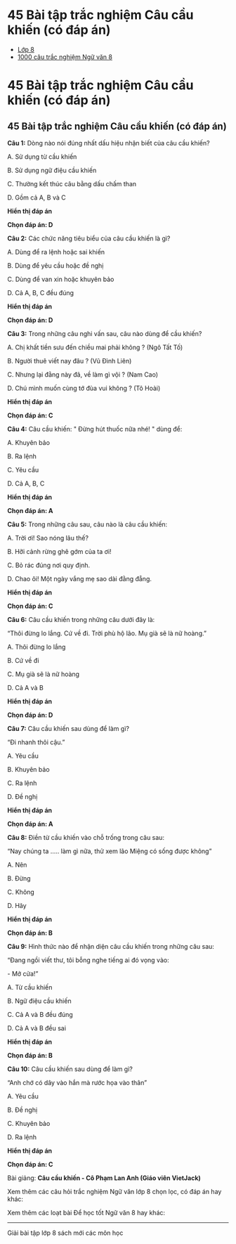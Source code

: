 # 45 Bài tập trắc nghiệm Câu cầu khiến (có đáp án)

  * [Lớp 8](https://vietjack.com/series/lop-8.jsp)
  * [1000 câu trắc nghiệm Ngữ văn 8](https://vietjack.com/ngu-van-8/trac-nghiem-ngu-van-lop-8.jsp)



# 45 Bài tập trắc nghiệm Câu cầu khiến (có đáp án)

## 45 Bài tập trắc nghiệm Câu cầu khiến (có đáp án)

**Câu 1:** Dòng nào nói đúng nhất dấu hiệu nhận biết của câu cầu khiến?

A. Sử dụng từ cầu khiến

B. Sử dụng ngữ điệu cầu khiến

C. Thường kết thúc câu bằng dấu chấm than

D. Gồm cả A, B và C

**Hiển thị đáp án**

**Chọn đáp án: D**

**Câu 2:** Các chức năng tiêu biểu của câu cầu khiến là gì? 

A. Dùng để ra lệnh hoặc sai khiến

B. Dùng để yêu cầu hoặc đề nghị

C. Dùng để van xin hoặc khuyên bảo

D. Cả A, B, C đều đúng

**Hiển thị đáp án**

**Chọn đáp án: D**

**Câu 3:** Trong những câu nghi vấn sau, câu nào dùng để cầu khiến? 

A. Chị khất tiền sưu đến chiều mai phải không ? (Ngô Tất Tố)

B. Người thuê viết nay đâu ? (Vũ Đình Liên)

C. Nhưng lại đằng này đã, về làm gì vội ? (Nam Cao)

D. Chú mình muốn cùng tớ đùa vui không ? (Tô Hoài)

**Hiển thị đáp án**

**Chọn đáp án: C**

**Câu 4:** Câu cầu khiến: " Đừng hút thuốc nữa nhé! " dùng để:

A. Khuyên bảo

B. Ra lệnh

C. Yêu cầu

D. Cả A, B, C

**Hiển thị đáp án**

**Chọn đáp án: A**

**Câu 5:** Trong những câu sau, câu nào là câu cầu khiến:

A. Trời ơi! Sao nóng lâu thế?

B. Hỡi cảnh rừng ghê gớm của ta ơi!

C. Bỏ rác đúng nơi quy định.

D. Chao ôi! Một ngày vắng mẹ sao dài đằng đẵng.

**Hiển thị đáp án**

**Chọn đáp án: C**

**Câu 6:** Câu cầu khiến trong những câu dưới đây là: 

“Thôi đừng lo lắng. Cứ về đi. Trời phù hộ lão. Mụ già sẽ là nữ hoàng.”

A. Thôi đừng lo lắng

B. Cứ về đi

C. Mụ già sẽ là nữ hoàng

D. Cả A và B

**Hiển thị đáp án**

**Chọn đáp án: D**

**Câu 7:** Câu cầu khiến sau dùng để làm gì?

“Đi nhanh thôi cậu.”

A. Yêu cầu

B. Khuyên bảo

C. Ra lệnh

D. Đề nghị

**Hiển thị đáp án**

**Chọn đáp án: A**

**Câu 8:** Điền từ cầu khiến vào chỗ trống trong câu sau:

“Nay chúng ta ….. làm gì nữa, thử xem lão Miệng có sống được không”

A. Nên

B. Đừng

C. Không

D. Hãy

**Hiển thị đáp án**

**Chọn đáp án: B**

**Câu 9:** Hình thức nào để nhận diện câu cầu khiến trong những câu sau:

“Đang ngồi viết thư, tôi bỗng nghe tiếng ai đó vọng vào:

\- Mở cửa!”

A. Từ cầu khiến

B. Ngữ điệu cầu khiến

C. Cả A và B đều đúng

D. Cả A và B đều sai 

**Hiển thị đáp án**

**Chọn đáp án: B**

**Câu 10:** Câu cầu khiến sau dùng để làm gì?

“Anh chớ có dây vào hắn mà rước họa vào thân”

A. Yêu cầu

B. Đề nghị

C. Khuyên bảo

D. Ra lệnh

**Hiển thị đáp án**

**Chọn đáp án: C**

Bài giảng: **Câu cầu khiến - Cô Phạm Lan Anh (Giáo viên VietJack)**

Xem thêm các câu hỏi trắc nghiệm Ngữ văn lớp 8 chọn lọc, có đáp án hay khác:

Xem thêm các loạt bài Để học tốt Ngữ văn 8 hay khác:

* * *

Giải bài tập lớp 8 sách mới các môn học
